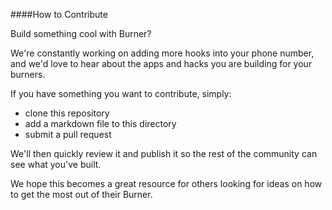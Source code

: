 ####How to Contribute

Build something cool with Burner?

We're constantly working on adding more hooks into your phone number, and we'd love to hear about the apps and hacks you are building 
for your burners.

If you have something you want to contribute, simply:

* clone this repository
* add a markdown file to this directory 
* submit a pull request

We'll then quickly review it and publish it so the rest of the community can see what you've built.

We hope this becomes a great resource for others looking for ideas on how to get the most out of their Burner.



